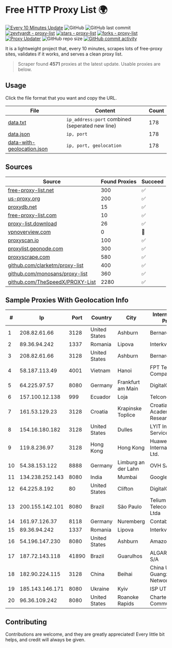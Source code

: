 
# Free HTTP Proxy List 🌍

[![Every 10 Minutes Update](https://github.com/mertguvencli/http-proxy-list/actions/workflows/main.yml/badge.svg?branch=main)](https://github.com/mertguvencli/http-proxy-list/actions/workflows/main.yml)
![GitHub](https://img.shields.io/github/license/mertguvencli/http-proxy-list)
![GitHub last commit](https://img.shields.io/github/last-commit/mertguvencli/http-proxy-list)
[![zevtyardt - proxy-list](https://img.shields.io/static/v1?label=zevtyardt&message=proxy-list&color=blue&logo=github)](https://github.com/zevtyardt/proxy-list "Go to GitHub repo")
[![stars - proxy-list](https://img.shields.io/github/stars/zevtyardt/proxy-list?style=social)](https://github.com/zevtyardt/proxy-list)
[![forks - proxy-list](https://img.shields.io/github/forks/zevtyardt/proxy-list?style=social)](https://github.com/zevtyardt/proxy-list)
[![Proxy Updater](https://github.com/zevtyardt/proxy-list/workflows/Proxy%20Updater/badge.svg)](https://github.com/zevtyardt/proxy-list/actions?query=workflow:"Proxy+Updater")
![GitHub repo size](https://img.shields.io/github/repo-size/zevtyardt/proxy-list)
[![GitHub commit activity](https://img.shields.io/github/commit-activity/m/zevtyardt/proxy-list?logo=commits)](https://github.com/zevtyardt/proxy-list/commits/main)

It is a lightweight project that, every 10 minutes, scrapes lots of free-proxy sites, validates if it works, and serves a clean proxy list.

> Scraper found **4571** proxies at the latest update. Usable proxies are below.

## Usage

Click the file format that you want and copy the URL.

|File|Content|Count|
|----|-------|-----|
|[data.txt](https://raw.githubusercontent.com/mertguvencli/http-proxy-list/main/proxy-list/data.txt)|`ip_address:port` combined (seperated new line)|178|
|[data.json](https://raw.githubusercontent.com/mertguvencli/http-proxy-list/main/proxy-list/data.json)|`ip, port`|178|
|[data-with-geolocation.json](https://raw.githubusercontent.com/mertguvencli/http-proxy-list/main/proxy-list/data-with-geolocation.json)|`ip, port, geolocation`|178|

## Sources

|Source|Found Proxies|Succeed|
|------|-------------|-------|
|[free-proxy-list.net](https://free-proxy-list.net)|300|✅|
|[us-proxy.org](https://www.us-proxy.org)|200|✅|
|[proxydb.net](http://proxydb.net)|15|✅|
|[free-proxy-list.com](https://free-proxy-list.com/?page=&port=&type%5B%5D=http&type%5B%5D=https&up_time=0&search=Search)|10|✅|
|[proxy-list.download](https://www.proxy-list.download/HTTP)|26|✅|
|[vpnoverview.com](https://vpnoverview.com/privacy/anonymous-browsing/free-proxy-servers)|0|🚫|
|[proxyscan.io](https://www.proxyscan.io)|100|✅|
|[proxylist.geonode.com](https://proxylist.geonode.com/api/proxy-list?limit=300&page=1&sort_by=lastChecked&sort_type=desc&protocols=http,https)|300|✅|
|[proxyscrape.com](https://api.proxyscrape.com/v2/?request=displayproxies&protocol=http&timeout=10000&country=all&ssl=all&anonymity=all)|580|✅|
|[github.com/clarketm/proxy-list](https://raw.githubusercontent.com/clarketm/proxy-list/master/proxy-list-raw.txt)|400|✅|
|[github.com/monosans/proxy-list](https://raw.githubusercontent.com/monosans/proxy-list/main/proxies/http.txt)|360|✅|
|[github.com/TheSpeedX/PROXY-List](https://raw.githubusercontent.com/TheSpeedX/PROXY-List/master/http.txt)|2280|✅|


## Sample Proxies With Geolocation Info

|#|Ip|Port|Country|City|Internet Service Provider|
|-|--|----|-------|----|-------------------------|
|1|208.82.61.66|3128|United States|Ashburn|Bernardi Sounds|
|2|89.36.94.242|1337|Romania|Lipova|Interkvm Host SRL|
|3|208.82.61.66|3128|United States|Ashburn|Bernardi Sounds|
|4|58.187.113.49|4001|Vietnam|Hanoi|FPT Telecom Company|
|5|64.225.97.57|8080|Germany|Frankfurt am Main|DigitalOcean, LLC|
|6|157.100.12.138|999|Ecuador|Loja|Telconet S.A|
|7|161.53.129.23|3128|Croatia|Krapinske Toplice|Croatian Academic and Research Network|
|8|154.16.180.182|3128|United States|Dulles|LYIT Internet Services|
|9|119.8.236.97|3128|Hong Kong|Hong Kong|Huawei International Pte. Ltd.|
|10|54.38.153.122|8888|Germany|Limburg an der Lahn|OVH SAS|
|11|134.238.252.143|8080|India|Mumbai|Google LLC|
|12|64.225.8.192|80|United States|Clifton|DigitalOcean, LLC|
|13|200.155.142.101|8080|Brazil|São Paulo|Telium Telecomunicações Ltda|
|14|161.97.126.37|8118|Germany|Nuremberg|Contabo GmbH|
|15|89.36.94.242|1337|Romania|Lipova|Interkvm Host SRL|
|16|54.196.147.230|8080|United States|Ashburn|Amazon.com, Inc.|
|17|187.72.143.118|41890|Brazil|Guarulhos|ALGAR TELECOM S/A|
|18|182.90.224.115|3128|China|Beihai|China Unicom Guangxi Province Network|
|19|185.143.146.171|8080|Ukraine|Kyiv|ISP UTELS|
|20|96.36.109.242|8080|United States|Roanoke Rapids|Charter Communications|



## Contributing

Contributions are welcome, and they are greatly appreciated! Every
little bit helps, and credit will always be given.

